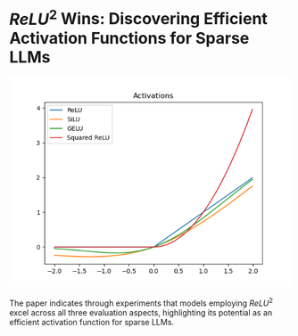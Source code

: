 # $ReLU^2$ Wins: Discovering Efficient Activation Functions for Sparse LLMs

![](activation.png)

The paper indicates through experiments that models employing $ReLU^2$ excel across all three evaluation aspects, highlighting its potential as an efficient activation function for sparse LLMs.